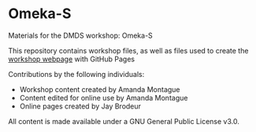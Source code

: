 # Omeka-S
Materials for the DMDS workshop: Omeka-S  

This repository contains workshop files, as well as files used to create the [workshop webpage](https://scds.githib.io/omeka-s) with GitHub Pages   


Contributions by the following individuals: 
- Workshop content created by Amanda Montague 
- Content edited for online use by Amanda Montague
- Online pages created by Jay Brodeur


  
All content is made available under a GNU General Public License v3.0.
